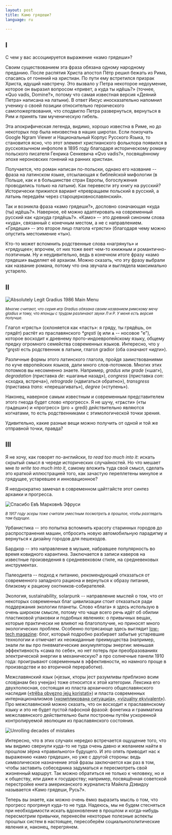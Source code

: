 ```yaml
---
layout: post
title: Камо грядеши?
language: ru

---
```


<h2>I</h2>

С чем у вас ассоциируется выражение «камо грядеши»?

Своим существованием эта фраза обязана одному народному преданию. После распятия Христа апостол Пётр решил бежать из Рима, спасаясь от гонений на христиан. По пути ему встретился призрак Христа, идущий навстречу. Это вызвало у Петра некоторое недоумение, которое он выразил вопросом «привет, а куда ты идёшь?» (точнее, «Quo vadis, Domine?», потому что самая известная версия «Деяний Петра» написана на латыни). В ответ Иисус иносказательно напомнил ученику о своей позиции относительно героического самопожертвования, что сподвигло Петра развернуться, вернуться в Рим и принять там мученическую гибель.

Эта апокрифическая легенда, видимо, хорошо известна в Риме, но до некоторых пор была неизвестна в наших широтах. Если поизучать Google Ngram Viewer и Национальный Корпус Русского Языка, то становится ясно, что этот элемент христианского фольклора появился в русскоязычном инфополе в 1895 году благодаря историческому роману польского писателя Генрика Сенкевича «Qvo vadis?», посвящённому эпохе нероновских гонений на ранних христиан.

Получается, что роман написан по-польски, однако его название -- фраза на латинском языке, отсылающая к библейской мифологии (в Польше, как и в большинстве стран Европы, богослужения проводились только на латыни). Как перевести эту книгу на русский? Исторически прижился вариант «превращаем польский в русский, а латынь передаём через староцерковнославянский».

Так и возникла фраза «камо грядеши?», дословно означающая «куда (ты) идёшь?». Наверное, её можно адаптировать на современный русский как «докуда грядёшь?».
«Камо» -- это древний синоним слова «куда», связанный с конечным местом, а не с направлением. «Грядеши» -- это второе лицо глагола «грясти» (благодаря чему можно опустить местоимение «ты»).

Кто-то может вспомнить родственные слова «нагрянуть» и «грядущее»; впрочем, от них тоже веет чем-то книжным и романтично-поэтичным. Ну и неудивительно, ведь в конечном итоге фразу «камо грядеши» выделяет её архаизм. Можно сказать, что эту фразу выбрали как название романа, потому что она звучала и выглядела максимально устарело.

<h2>II</h2>

![Absolutely Legit Gradius 1986 Main Menu](/blog/assets/pics/gredius_main_menu.png)

<small>*Многие считают, что серия игр Gradius обязана своим названием римскому мечу gladius и тому, что японцы с трудом различают звуки Л и Р. У меня есть версия получше.*</small>

Глагол «грясть» (склоняется как «пасть»: я гряду, ты грядёшь, он грядёт) растёт из праславянского <i>\*gręsti</i> (ę или ѧ -- носовое "е"), которое восходит к древнему прото-индоевропейскому языку, общему предку огромного семейства современных языков. Интересно, что у <i>\*gręsti</i> есть родственник в латыни, глагол gradior (оба означают «идти»).

Различные формы этого латинского глагола, пройдя заимствованиями по куче европейских языков, дали много слов-потомков. Многих этих потомков вы несомненно знаете. Например, *gradus* или *grade* («шаг»), *degradation* (приставка *de*: «шаганье назад»), *congress* (приставка *con*: «сходка, встреча»), *retrograde* («двигаться обратно»), *transgress* (приставка *trans*: «перешагивать»), *degree* («ступень»).

Наконец, наверное самым известным и современным представителем этого гнезда будет слово «прогресс». Я не шучу, «грѧсти» («ты грѧдеши») и «прогресс» (pro + gredi) действительно являются когнатами, то есть родственниками с этимологической точки зрения. 

Удивительно, какие разные вещи можно получить от одной и той же отправной точки, правда?

<h2>III</h2>

Я не хочу, как говорят по-английски, <i>to read too much into it</i>: искать скрытый смысл в череде исторических случайностей. Но что мешает мне <i>to write too much into it</i>, самому вложить туда свой смысл, сделать это краткой иллюстрацией того, как зачастую переплетены минулое и грядущее, устаревшее и инновационное?

Я неоднократно замечал в современном цайтгайсте этот синтез архаики и прогресса.

![Спасибо Евѣ Марковнѣ Эфруси](/blog/assets/pics/efrusi.png)

<small>*В 1917 году эсеры тоже считали уместным посмотреть в прошлое, чтобы разглядеть там будущее.*</small>

Урбанистика -- это попытка вспомнить красоту старинных городов до распространения машин, отбросить новую автомобильную парадигму и вернуться к дизайну городов для пешеходов.

Бардкор -- это направление в музыке, набравшее популярность во время ковидного карантина. Заключается в записи каверов на известные произведения в средневековом стиле, на средневековых инструментах.

Палеодиета -- подход к питанию, рекомендующий отказаться от современного западного рациона и вернуться к образу питания, близкому к рациону охотников-собирателей.

Экология, sustainability, solarpunk -- направление мыслей о том, что от некоторых современных благ цивилизации стоит отказаться ради поддержания экологии планеты. Слово «блага» я здесь использую в очень широком смысле, потому что чаще всего речь идёт об обилии пластиковой упаковки и подобных явлениях: о привычных вещах, которые практически не влияют на благополучие, но приносят много экологических проблем. Особенно потрясающе здесь выглядит [low-tech magazine](https://solar.lowtechmagazine.com/): блог, который подробно разбирает забытые устаревшие технологии и отмечает их неожиданные преимущества (например, знали ли вы про пневматические аккумуляторы энергии: меньшая эффективность «сама по себе», но нет потерь при преобразованиях электрической энергии в механическую? а про солнечные панели 1910 года: проигрывают современным в эффективности, но намного проще в производстве и во вторичной переработке).

Межславянский язык («језык, кторы јест разумливы приблизно всим словјанам без ученја») тоже относится к этой категории. Лексика его двухполюсная, состоящая из пласта архаичного общеславянского наследия (<abbr title="нужно обязательно её использовать">«trěba obvęzno jejų koristati»</abbr>) и пласта современных интернационализмов (<abbr title="сложная ситуация">«компликована ситуација»</abbr>, <abbr title="визуальный эквивалент">«vizualny ekvivalent»</abbr>). Про межславянский можно сказать, что он восходит к праславянскому языку и это не будет пустой пафосной фразой: фонетика и грамматика межславянского действительно были построены путём ускоренной контролируемой эволюции из праславянского состояния.

![Unrolling decades of mistakes](/blog/assets/pics/slow_roll.jpg)

Интересно, что в этих случаях нередко встречается ощущение того, что мы видимо свернули куда-то не туда очень давно и желанием найти в прошлом зёрна «правильного» будущего. И это опять приводит нас к выражению «камо грядеши», но уже с другой стороны: ведь символическое назначение этой фразы заключается как раз в том, чтобы заставить собеседника задуматься и пересмотреть свой жизненный маршрут. Так можно обратиться не только к человеку, но и к обществу, или даже к государству; например, посвящённая советской перестройке книга американского журналиста Майкла Дэвидоу называется «Камо грядеши, Русь?».

Теперь вы знаете, как можно очень ёмко выразить мысль о том, что прогресс прогрянул куда-то не туда. Надеюсь, мы не будем стесняться при необходимости искать вдохновление в прошлом и когда-нибудь пересмотрим привычки, перенесём некоторые полезные аспекты прошлых систем в настоящее, пересоберём социальнополитические явления и, наконец, перегрянем.


